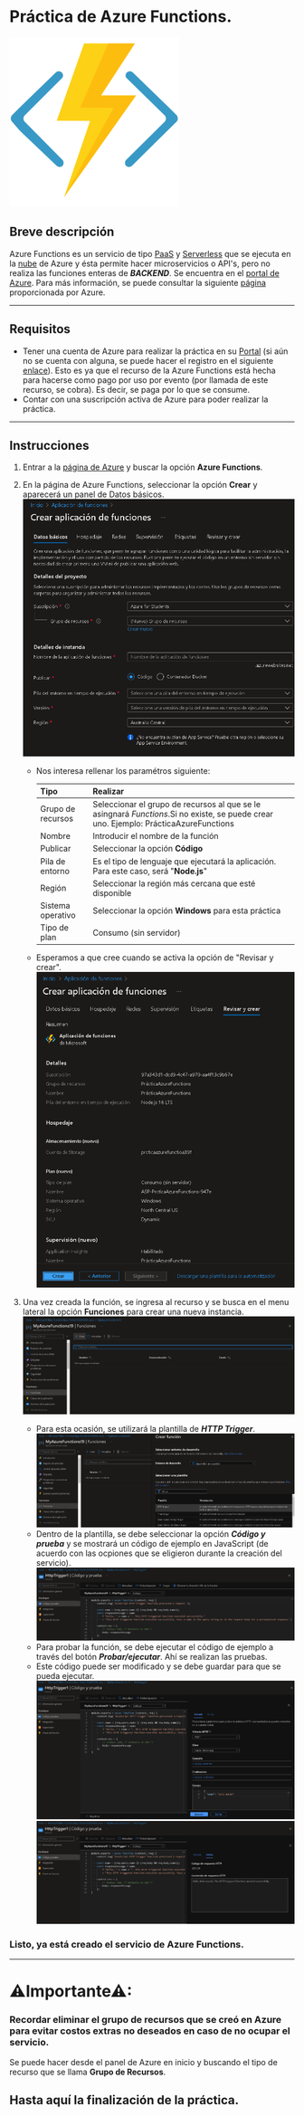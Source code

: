 # Práctica de Azure Functions.

![Functions Icon](https://github.com/JohnNadja/Practica-Azure-Functions/blob/main/images/azure-functions-icon.png)

## Breve descripción
Azure Functions es un servicio de tipo [PaaS](https://azure.microsoft.com/es-mx/overview/what-is-paas/) y [Serverless](https://azure.microsoft.com/en-us/solutions/serverless/#overview) que se ejecuta en la [nube](https://azure.microsoft.com/es-mx/overview/what-is-the-cloud/) de Azure y ésta  permite hacer microservicios o API's, pero no realiza las funciones enteras de ***BACKEND***. Se encuentra en el [portal de Azure](https://portal.azure.com/#home). Para más información, se puede consultar la siguiente [página](https://azure.microsoft.com/en-us/services/functions/#features) proporcionada por Azure.


-----------
## Requisitos
 - Tener una cuenta de Azure para realizar la práctica en su [Portal](https://portal.azure.com/#home) (si aún no se cuenta con alguna, se puede hacer el registro en el siguiente [enlace](https://azure.microsoft.com/es-mx/free/)). Esto es ya que el recurso de la Azure Functions está hecha para hacerse como pago por uso por evento (por llamada de este recurso, se cobra). Es decir, se paga por lo que se consume.
 - Contar con una suscripción activa de Azure para poder realizar la práctica. 

----------

## Instrucciones

1. Entrar a la [página de Azure](https://portal.azure.com/#home) y buscar  la opción **Azure Functions**.

2. En la página de Azure Functions, seleccionar la opción **Crear** y aparecerá un panel de Datos básicos.
![2.1](https://github.com/JohnNadja/Practica-Azure-Functions/blob/main/images/2.1.png)

    - Nos interesa rellenar los paramétros siguiente:

        |Tipo|Realizar|
        |---|---|
        |Grupo de recursos|Seleccionar el grupo de recursos al que se le asingnará *Functions*.Si no existe, se puede crear uno. Ejemplo: PrácticaAzureFunctions|
        |Nombre|Introducir el nombre de la función|
        |Publicar|Seleccionar la opción **Código**|
        |Pila de entorno|Es el tipo de lenguaje que ejecutará la aplicación. Para este caso, será "**Node.js**"|
        |Región|Seleccionar la región más cercana que esté disponible|
        |Sistema operativo|Seleccionar la opción **Windows** para esta práctica|
        |Tipo de plan|Consumo (sin servidor)|
    - Esperamos a que cree cuando se activa la opción de "Revisar y crear".
    ![2.2](https://github.com/JohnNadja/Practica-Azure-Functions/blob/main/images/2.2.png)

3. Una vez creada la función, se ingresa al recurso y se busca en el menu lateral la opción **Funciones** para crear una nueva instancia.
    ![3.1](https://github.com/JohnNadja/Practica-Azure-Functions/blob/main/images/3.1.png)
    - Para esta ocasión, se utilizará la plantilla de ***HTTP Trigger***.
    ![3.2](https://github.com/JohnNadja/Practica-Azure-Functions/blob/main/images/3.2.png)
    - Dentro de la plantilla, se debe seleccionar la opción ***Código y prueba*** y se mostrará un código de ejemplo en JavaScript (de acuerdo con las ocpiones que se eligieron durante la creación del servicio).
    ![3.3](https://github.com/JohnNadja/Practica-Azure-Functions/blob/main/images/3.3.png)
    - Para probar la función, se debe ejecutar el código de ejemplo a través del botón ***Probar/ejecutar***. Ahí se realizan las pruebas.
    - Este código puede ser modificado y se debe guardar para que se pueda ejecutar.
    ![3.4](https://github.com/JohnNadja/Practica-Azure-Functions/blob/main/images/3.4.png)
    ![3.5](https://github.com/JohnNadja/Practica-Azure-Functions/blob/main/images/3.5.png)


### Listo, ya está creado el servicio de Azure Functions.

----
# **⚠Importante⚠**: 
### Recordar eliminar el grupo de recursos que se creó en Azure para evitar costos extras no deseados en caso de no ocupar el servicio.
Se puede hacer desde el panel de Azure en inicio y buscando el tipo de recurso que se llama **Grupo de Recursos**.


## Hasta aquí la finalización de la práctica.
